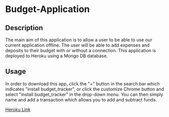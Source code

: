 # Budget-Application


## Description 
The main aim of this application is to allow a user to be able to use our current application offline. The user will be able to add expenses and deposits to their budget with or without a connection. 
This application is deployed to Heroku using a Mongo DB database.

## Usage 
In order to download this app,  click  the "+" button in the search bar which indicates "install budget_tracker", or click the customize Chrome button and select "install budget_tracker" in the drop-down menu. You can then simply name and add a transaction which allows you to add and subtract funds. 

[Heroku Link](https://polar-sierra-54145.herokuapp.com/)
